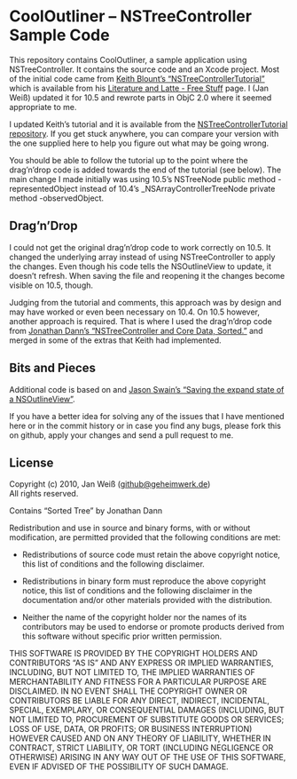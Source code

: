 CoolOutliner – NSTreeController Sample Code
===========================================

This repository contains CoolOutliner, a sample application using NSTreeController. It contains the source code and an Xcode project. Most of the initial code came from [Keith Blount’s  “NSTreeControllerTutorial”][1] which is available from his [Literature and Latte - Free Stuff][2] page. I (Jan Weiß) updated it for 10.5 and rewrote parts in ObjC 2.0 where it seemed appropriate to me.  

I updated Keith’s tutorial and it is available from the [NSTreeControllerTutorial repository][5]. If you get stuck anywhere, you can compare your version with the one supplied here to help you figure out what may be going wrong. 

You should be able to follow the tutorial up to the point where the drag’n’drop code is added towards the end of the tutorial (see below). The main change I made initially was using 10.5’s NSTreeNode public method -representedObject instead of 10.4’s _NSArrayControllerTreeNode private method -observedObject. 

Drag’n’Drop
-----------

I could not get the original drag’n’drop code to work correctly on 10.5. It changed the underlying array instead of using NSTreeController to apply the changes. Even though his code tells the NSOutlineView to update, it doesn’t refresh. When saving the file and reopening it the changes become visible on 10.5, though. 

Judging from the tutorial and comments, this approach was by design and may have worked or even been necessary on 10.4. On 10.5 however, another approach is required. That is where I used the drag’n’drop code from [Jonathan Dann’s “NSTreeController and Core Data, Sorted.”][4] and merged in some of the extras that Keith had implemented. 

Bits and Pieces
---------------

Additional code is based on and [Jason Swain’s “Saving the expand state of a NSOutlineView”][3]. 

If you have a better idea for solving any of the issues that I have mentioned here or in the commit history or in case you find any bugs, please fork this on github, apply your changes and send a pull request to me. 

License
-------

Copyright (c) 2010, Jan Weiß (github@geheimwerk.de)  
All rights reserved. 

Contains “Sorted Tree” by Jonathan Dann

Redistribution and use in source and binary forms, with or without modification, are permitted provided that the following conditions are met:

- Redistributions of source code must retain the above copyright notice, this list of conditions and the following disclaimer.

- Redistributions in binary form must reproduce the above copyright notice, this list of conditions and the following disclaimer in the documentation and/or other materials provided with the distribution.

- Neither the name of the copyright holder nor the names of its contributors may be used to endorse or promote products derived from this software without specific prior written permission.

THIS SOFTWARE IS PROVIDED BY THE COPYRIGHT HOLDERS AND CONTRIBUTORS “AS IS” AND ANY EXPRESS OR IMPLIED WARRANTIES, INCLUDING, BUT NOT LIMITED TO, THE IMPLIED WARRANTIES OF MERCHANTABILITY AND FITNESS FOR A PARTICULAR PURPOSE ARE DISCLAIMED. IN NO EVENT SHALL THE COPYRIGHT OWNER OR CONTRIBUTORS BE LIABLE FOR ANY DIRECT, INDIRECT, INCIDENTAL, SPECIAL, EXEMPLARY, OR CONSEQUENTIAL DAMAGES (INCLUDING, BUT NOT LIMITED TO, PROCUREMENT OF SUBSTITUTE GOODS OR SERVICES; LOSS OF USE, DATA, OR PROFITS; OR BUSINESS INTERRUPTION) HOWEVER CAUSED AND ON ANY THEORY OF LIABILITY, WHETHER IN CONTRACT, STRICT LIABILITY, OR TORT (INCLUDING NEGLIGENCE OR OTHERWISE) ARISING IN ANY WAY OUT OF THE USE OF THIS SOFTWARE, EVEN IF ADVISED OF THE POSSIBILITY OF SUCH DAMAGE.

  [1]: http://www.literatureandlatte.com/freestuff/NSTreeControllerTutorial.zip
  [2]: http://www.literatureandlatte.com/freestuff/index.html
  [3]: http://gibbston.net/?p=4
  [4]: http://espresso-served-here.com/2008/05/13/nstreecontroller-and-core-data-sorted/
  [5]: http://github.com/JanX2/NSTreeControllerTutorial
